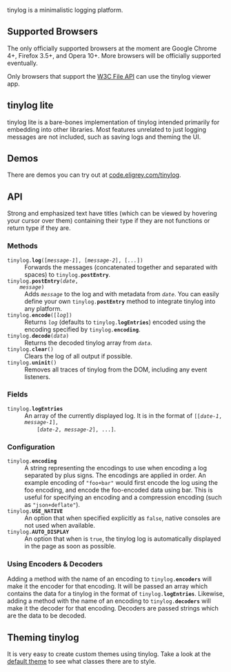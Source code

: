 tinylog is a minimalistic logging platform.


Supported Browsers
------------------

The only officially supported browsers at the moment are Google Chrome 4+, Firefox 3.5+,
and Opera 10+. More browsers will be officially supported eventually.

Only browsers that support the [W3C File API][1] can use the tinylog viewer app.


tinylog lite
------------

tinylog lite is a bare-bones implementation of tinylog intended primarily for embedding
into other libraries. Most features unrelated to just logging messages are not included,
such as saving logs and theming the UI.


Demos
-----

There are demos you can try out at [code.eligrey.com/tinylog][2].


API
---

Strong and emphasized text have titles (which can be viewed by hovering your cursor over
them) containing their type if they are not functions or return type if they are.


### Methods

<dl>
  <dt><code>tinylog.<strong title="void">log</strong>([<em title="String">message-1</em>], [<em title="String">message-2</em>], [<em title="String">...</em>])</code></dt>
  <dd>
    Forwards the messages (concatenated together and separated with spaces) to
    <code>tinylog.<strong title="void">postEntry</strong></code>.
  </dd>
  
  <dt>
    <code>tinylog.<strong title="void">postEntry</strong>(<em title="Date">date</em>,
    <em title="String">message</em>)</code>
  </dt>
  <dd>
    Adds <code><em title="String">message</em></code> to the log and with metadata from
    <code><em title="Date">date</em></code>. You can easily define your own
    <code>tinylog.<strong title="void">postEntry</strong></code> method to integrate
    tinylog into any platform.
  </dd>
  
  <dt><code>tinylog.<strong title="String">encode</strong>([<em title="Array">log</em>])</code></dt>
  <dd>
    Returns <code><em title="Array">log</em></code> (defaults to
    <code>tinylog.<strong title="Array">logEntries</strong></code>) encoded using the
    encoding specified by <code>tinylog.<strong title="String">encoding</strong></code>.
  </dd>
  
  <dt><code>tinylog.<strong title="Array">decode</strong>(<em title="String">data</em>)</code></dt>
  <dd>
    Returns the decoded tinylog array from <code><em title="String">data</em></code>.
  </dd>
  
  <dt><code>tinylog.<strong title="void">clear</strong>()</code></dt>
  <dd>Clears the log of all output if possible.</dd>
  
  <dt><code>tinylog.<strong title="void">uninit</strong>()</code></dt>
  <dd>Removes all traces of tinylog from the DOM, including any event listeners.</dd>
</dl>

### Fields

<dl>
  <dt><code>tinylog.<strong title="Array">logEntries</strong></code></dt>
  <dd>
    An array of the currently displayed log. It is in the format of
    <code>[[<em title="Date">date-1</em>, <em title="String">message-1</em>],
    [<em title="Date">date-2</em>, <em title="String">message-2</em>], ...]</code>.
  </dd>
</dl>


### Configuration

<dl>
  <dt><code>tinylog.<strong title="String">encoding</strong></code></dt>
  <dd>
    A string representing the encodings to use when encoding a log separated by plus
    signs. The encodings are applied in order. An example encoding of
    <code>"foo+bar"</code> would first encode the log using the foo encoding, and encode
    the foo-encoded data using bar. This is useful for specifying an encoding and a
    compression encoding (such as <code>"json+deflate"</code>).
  </dd>
  
  <dt><code>tinylog.<strong title="Boolean">USE_NATIVE</strong></code></dt>
  <dd>
    An option that when specified explicitly as <code>false</code>, native consoles are
    not used when available.
  </dd>
  
  <dt><code>tinylog.<strong title="Boolean">AUTO_DISPLAY</strong></code></dt>
  <dd>
    An option that when is <code>true</code>, the tinylog log is automatically displayed
    in the page as soon as possible.
  </dd>
</dl>


### Using Encoders &amp; Decoders

Adding a method with the name of an encoding to
<code>tinylog.<strong title="Object">encoders</strong></code> will make it the encoder
for that encoding. It will be passed an array which contains the data for a tinylog in
the format of <code>tinylog.<strong title="Array">logEntries</strong></code>. Likewise,
adding a method with the name of an encoding to
<code>tinylog.<strong title="Object">decoders</strong></code> will make it the decoder
for that encoding. Decoders are passed strings which are the data to be decoded.


Theming tinylog
---------------

It is very easy to create custom themes using tinylog. Take a look at the
[default theme][3] to see what classes there are to style.


 [1]: http://www.w3.org/TR/FileAPI/
 [2]: http://code.eligrey.com/tinylog/
 [3]: themes/default.tinylog.css
